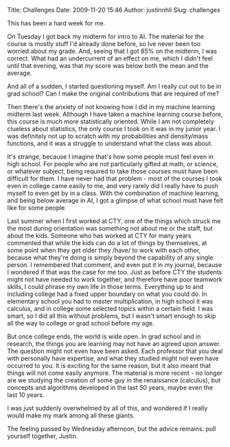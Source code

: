 Title: Challenges
Date: 2009-11-20 15:46
Author: justinnhli
Slug: challenges

This has been a hard week for me.

On Tuesday I got back my midterm for intro to AI. The material for the
course is mostly stuff I'd already done before, so Ive never been too
worried about my grade. And, seeing that I got 85% on the midterm, I was
correct. What had an undercurrent of an effect on me, which I didn't
feel until that evening, was that my score was below both the mean and
the average.

And all of a sudden, I started questioning myself. Am I really cut out
to be in grad school? Can I make the original contributions that are
required of me?

Then there's the anxiety of not knowing how I did in my machine learning
midterm last week. Although I have taken a machine learning course
before, this course is much more statistically oriented. While I am not
completely clueless about statistics, the only course I took on it was
in my junior year. I was definitely not up to scratch with my
probabilities and density/mass functions, and it was a struggle to
understand what the class was about.

It's strange, because I imagine that's how some people must feel even in
high school. For people who are not particularly gifted at math, or
science, or whatever subject, being required to take those courses must
have been difficult for them. I have never had that problem - most of
the courses I took even in college came easily to me, and very rarely
did I really have to push myself to even get by in a class. With the
combination of machine learning, and being below average in AI, I got a
glimpse of what school must have felt like for some people.

Last summer when I first worked at CTY, one of the things which struck
me the most during orientation was something not about me or the staff,
but about the kids. Someone who has worked at CTY for many years
commented that while the kids can do a lot of things by themselves, at
some point when they get older they /have/ to work with each other,
because what they're doing is simply beyond the capability of any single
person. I remembered that comment, and even put it in my journal,
because I wondered if that was the case for me too. Just as before CTY
the students might not have needed to work together, and therefore have
poor teamwork skills, I could phrase my own life in those terms.
Everything up to and including college had a fixed upper boundary on
what you could do. In elementary school you had to master
multiplication, in high school it was calculus, and in college some
selected topics within a certain field. I was smart, so I did all this
without problems, but I wasn't smart enough to skip all the way to
college or grad school before my age.

But once college ends, the world is wide open. In grad school and in
research, the things you are learning may not have an agreed upon
answer. The question might not even have been asked. Each professor that
you deal with personally have expertise, and what they studied might not
even have occurred to you. It is exciting for the same reason, but it
also meant that things will not come easily anymore. The material is
more recent - no longer are we studying the creation of some guy in the
renaissance (calculus), but concepts and algorithms developed in the
last 50 years, maybe even the last 10 years.

I was just suddenly overwhelmed by all of this, and wondered if I really
would make my mark among all these giants.

The feeling passed by Wednesday afternoon, but the advice remains: pull
yourself together, Justin.

